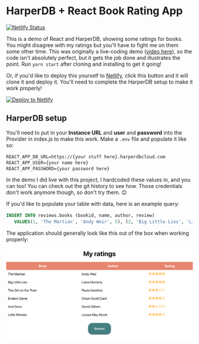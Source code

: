 # HarperDB + React Book Rating App

[![Netlify Status](https://api.netlify.com/api/v1/badges/977fc807-5047-4835-81fe-b1e11a3247e1/deploy-status)](https://app.netlify.com/sites/book-rating-demo/deploys)

This is a demo of React and HarperDB, showing some ratings for books. You might disagree with my ratings but you'll have to fight me on them some other time. This was originally a live-coding demo ([video here](https://youtu.be/35Nw4zYyaT8)), so the code isn't absolutely perfect, but it gets the job done and illustrates the point. Run `yarn start` after cloning and installing to get it going!

Or, if you'd like to deploy this yourself to [Netlify](https://url.netlify.com/Bk4UicocL), click this button and it will clone it and deploy it. You'll need to complete the HarperDB setup to make it work properly!

[![Deploy to Netlify](https://www.netlify.com/img/deploy/button.svg)](https://app.netlify.com/start/deploy?repository=https://github.com/cassidoo/book-rating-demo&utm_source=github&utm_medium=reactharperdb-cs&utm_campaign=devex)

## HarperDB setup

You'll need to put in your **Instance URL** and **user** and **password** into the Provider in index.js to make this work. Make a `.env` file and populate it like so:

```
REACT_APP_DB_URL=https://{your stuff here}.harperdbcloud.com
REACT_APP_USER={your name here}
REACT_APP_PASSWORD={your password here}
```

In the demo I did live with this project, I hardcoded these values in, and you can too! You can check out the git history to see how. Those credentials don't work anymore though, so don't try them. 😉

If you'd like to populate your table with data, here is an example query:

```sql
INSERT INTO reviews.books (bookid, name, author, review)
   VALUES(1, 'The Martian', 'Andy Weir', 5), (2, 'Big Little Lies', 'Liane Moriarty', 5), (3, 'The Girl on the Train', 'Paula Hawkins', 3)
```

The application should generally look like this out of the box when working properly:

![screenshot](screenshot.png)
